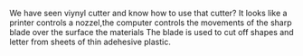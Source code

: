 We have seen viynyl cutter and know how to use that cutter?
It looks like a printer controls a nozzel,the computer controls the movements of the sharp blade over the surface the materials
The blade is used to cut off shapes and letter from sheets of thin adehesive plastic.

